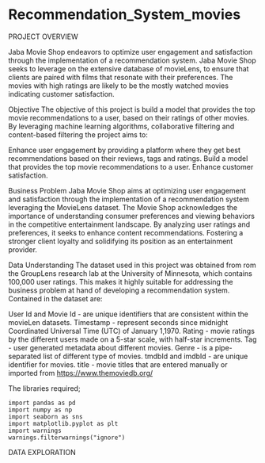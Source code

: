 # Recommendation_System_movies
PROJECT OVERVIEW

Jaba Movie Shop endeavors to optimize user engagement and satisfaction through the implementation of a recommendation system. Jaba Movie Shop seeks to leverage on the extensive database of movieLens, to ensure that clients are paired with films that resonate with their preferences. The movies with high ratings are likely to be the mostly watched movies indicating customer satisfaction.


Objective
The objective of this project is build a model that provides the top movie recommendations to a user, based on their ratings of other movies. By leveraging machine learning algorithms, collaborative filtering and content-based filtering the project aims to:

Enhance user engagement by providing a platform where they get best recommendations based on their reviews, tags and ratings.
Build a model that provides the top movie recommendations to a user.
Enhance customer satisfaction.



Business Problem
Jaba Movie Shop aims at optimizing user engagement and satisfaction through the implementation of a recommendation system leveraging the MovieLens dataset. The Movie Shop acknowledges the importance of understanding consumer preferences and viewing behaviors in the competitive entertainment landscape. By analyzing user ratings and preferences, it seeks to enhance content recommendations. Fostering a stronger client loyalty and solidifying its position as an entertainment provider.


Data Understanding
The dataset used in this project was obtained from rom the GroupLens research lab at the University of Minnesota, which contains 100,000 user ratings. This makes it highly suitable for addressing the business problem at hand of developing a recommendation system. Contained in the dataset are:

User Id and Movie Id - are unique identifiers that are consistent within the movieLen datasets.
Timestamp - represent seconds since midnight Coordinated Universal Time (UTC) of January 1,1970.
Rating - movie ratings by the different users made on a 5-star scale, with half-star increments.
Tag - user generated metadata about different movies.
Genre - is a pipe-separated list of different type of movies.
tmdbId and imdbId - are unique identifier for movies.
title - movie titles that are entered manually or imported from https://www.themoviedb.org/

The libraries required;

```
import pandas as pd
import numpy as np
import seaborn as sns
import matplotlib.pyplot as plt
import warnings
warnings.filterwarnings("ignore")
```
DATA EXPLORATION






